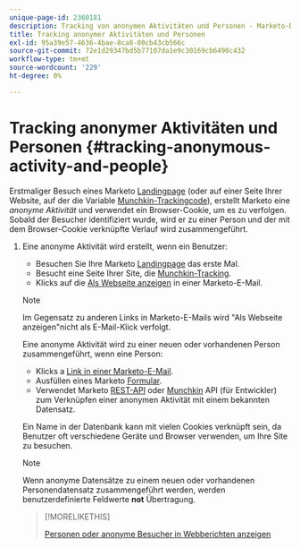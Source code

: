 ```yaml
---
unique-page-id: 2360181
description: Tracking von anonymen Aktivitäten und Personen - Marketo-Dokumente - Produktdokumentation
title: Tracking anonymer Aktivitäten und Personen
exl-id: 95a39e57-4636-4bae-8ca8-00cb43cb566c
source-git-commit: 72e1d29347bd5b77107da1e9c30169cb6490c432
workflow-type: tm+mt
source-wordcount: '229'
ht-degree: 0%

---
```


# Tracking anonymer Aktivitäten und Personen {#tracking-anonymous-activity-and-people}

Erstmaliger Besuch eines Marketo [Landingpage](/help/marketo/product-docs/demand-generation/landing-pages/free-form-landing-pages/create-a-free-form-landing-page.md) (oder auf einer Seite Ihrer Website, auf der die Variable [Munchkin-Trackingcode](/help/marketo/product-docs/administration/additional-integrations/add-munchkin-tracking-code-to-your-website.md)), erstellt Marketo eine _anonyme Aktivität_ und verwendet ein Browser-Cookie, um es zu verfolgen. Sobald der Besucher identifiziert wurde, wird er zu einer Person und der mit dem Browser-Cookie verknüpfte Verlauf wird zusammengeführt.

1. Eine anonyme Aktivität wird erstellt, wenn ein Benutzer:

   * Besuchen Sie Ihre Marketo [Landingpage](/help/marketo/product-docs/demand-generation/landing-pages/free-form-landing-pages/create-a-free-form-landing-page.md) das erste Mal.
   * Besucht eine Seite Ihrer Site, die [Munchkin-Tracking](/help/marketo/product-docs/administration/additional-integrations/add-munchkin-tracking-code-to-your-website.md).
   * Klicks auf die [Als Webseite anzeigen](/help/marketo/product-docs/email-marketing/general/functions-in-the-editor/add-a-view-as-web-page-link-to-an-email.md) in einer Marketo-E-Mail.

   >[!NOTE]
   >
   >Im Gegensatz zu anderen Links in Marketo-E-Mails wird &quot;Als Webseite anzeigen&quot;nicht als E-Mail-Klick verfolgt.

   Eine anonyme Aktivität wird zu einer neuen oder vorhandenen Person zusammengeführt, wenn eine Person:

   * Klicks a [Link in einer Marketo-E-Mail](/help/marketo/product-docs/email-marketing/general/using-tokens/add-tokens-to-an-email-link.md).
   * Ausfüllen eines Marketo [Formular](/help/marketo/product-docs/demand-generation/forms/creating-a-form/create-a-form.md).
   * Verwendet Marketo [REST-API](https://developers.marketo.com/rest-api/lead-database/leads/) oder [Munchkin](https://developers.marketo.com/documentation/websites/lead-tracking-munchkin-js/) API (für Entwickler) zum Verknüpfen einer anonymen Aktivität mit einem bekannten Datensatz.

   Ein Name in der Datenbank kann mit vielen Cookies verknüpft sein, da Benutzer oft verschiedene Geräte und Browser verwenden, um Ihre Site zu besuchen.

   >[!NOTE]
   >
   >Wenn anonyme Datensätze zu einem neuen oder vorhandenen Personendatensatz zusammengeführt werden, werden benutzerdefinierte Feldwerte **not** Übertragung.

   >[!MORELIKETHIS]
   >
   >[Personen oder anonyme Besucher in Webberichten anzeigen](/help/marketo/product-docs/reporting/basic-reporting/report-activity/display-people-or-anonymous-visitors-in-web-reports.md)

